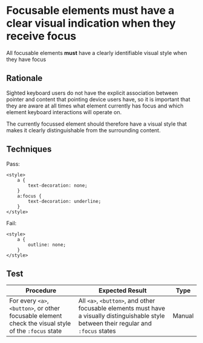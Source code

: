 # Focusable elements must have a clear visual indication when they receive focus

All focusable elements **must** have a clearly identifiable visual style when they have focus

## Rationale

Sighted keyboard users do not have the explicit association between pointer and content that pointing device users have, so it is important that they are aware at all times what element currently has focus and which element keyboard interactions will operate on.

The currently focussed element should therefore have a visual style that makes it clearly distinguishable from the surrounding content.

## Techniques

Pass:

	<style>
	    a {
        	text-decoration: none;
        }
        a:focus {
        	text-decoration: underline;
        }
	</style>

Fail:

	<style>
	    a {
        	outline: none;
        }
	</style>

## Test

| Procedure | Expected Result | Type | 
| --------- | --------------- | ---- |
| For every `<a>`, `<button>`, or other focusable element check the visual style of the `:focus` state | All `<a>`, `<button>`, and other focusable elements must have a visually distinguishable style between their regular and `:focus` states | Manual |